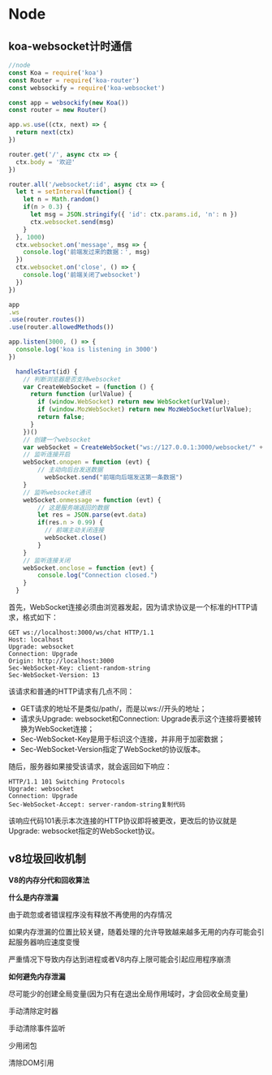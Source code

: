# Node

## koa-websocket计时通信

```javascript
//node
const Koa = require('koa')
const Router = require('koa-router')
const websockify = require('koa-websocket')

const app = websockify(new Koa())
const router = new Router()

app.ws.use((ctx, next) => {
  return next(ctx)
})

router.get('/', async ctx => {
  ctx.body = '欢迎'
})

router.all('/websocket/:id', async ctx => {
  let t = setInterval(function() {
    let n = Math.random()
    if(n > 0.3) {
      let msg = JSON.stringify({ 'id': ctx.params.id, 'n': n })
      ctx.websocket.send(msg)
    }
  }, 1000)
  ctx.websocket.on('message', msg => {
    console.log('前端发过来的数据：', msg)
  })
  ctx.websocket.on('close', () => {
    console.log('前端关闭了websocket')
  })
})

app
.ws
.use(router.routes())
.use(router.allowedMethods())

app.listen(3000, () => {
  console.log('koa is listening in 3000')
})
```

```js
  handleStart(id) {
    // 判断浏览器是否支持websocket
    var CreateWebSocket = (function () {
      return function (urlValue) {
        if (window.WebSocket) return new WebSocket(urlValue);
        if (window.MozWebSocket) return new MozWebSocket(urlValue);
        return false;
      }
    })()
    // 创建一个websocket
    var webSocket = CreateWebSocket("ws://127.0.0.1:3000/websocket/" + id);
    // 监听连接开启
    webSocket.onopen = function (evt) {
        // 主动向后台发送数据
          webSocket.send("前端向后端发送第一条数据")
    }
    // 监听websocket通讯
    webSocket.onmessage = function (evt) {
        // 这是服务端返回的数据
        let res = JSON.parse(evt.data)
        if(res.n > 0.99) {
          // 前端主动关闭连接
          webSocket.close()
        }
    }
    // 监听连接关闭
    webSocket.onclose = function (evt) {
        console.log("Connection closed.")
    }
  }
```

首先，WebSocket连接必须由浏览器发起，因为请求协议是一个标准的HTTP请求，格式如下：

```http
GET ws://localhost:3000/ws/chat HTTP/1.1
Host: localhost
Upgrade: websocket
Connection: Upgrade
Origin: http://localhost:3000
Sec-WebSocket-Key: client-random-string
Sec-WebSocket-Version: 13
```

该请求和普通的HTTP请求有几点不同：

- GET请求的地址不是类似/path/，而是以ws://开头的地址；
- 请求头Upgrade: websocket和Connection: Upgrade表示这个连接将要被转换为WebSocket连接；
- Sec-WebSocket-Key是用于标识这个连接，并非用于加密数据；
- Sec-WebSocket-Version指定了WebSocket的协议版本。

随后，服务器如果接受该请求，就会返回如下响应：

```http
HTTP/1.1 101 Switching Protocols
Upgrade: websocket
Connection: Upgrade
Sec-WebSocket-Accept: server-random-string复制代码
```

该响应代码101表示本次连接的HTTP协议即将被更改，更改后的协议就是Upgrade: websocket指定的WebSocket协议。

## v8垃圾回收机制

**V8的内存分代和回收算法**

**什么是内存泄漏**

由于疏忽或者错误程序没有释放不再使用的内存情况

如果内存泄漏的位置比较关键，随着处理的允许导致越来越多无用的内存可能会引起服务器响应速度变慢

严重情况下导致内存达到进程或者V8内存上限可能会引起应用程序崩溃

**如何避免内存泄漏**

尽可能少的创建全局变量(因为只有在退出全局作用域时，才会回收全局变量)

手动清除定时器

手动清除事件监听

少用闭包

清除DOM引用